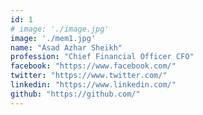 ```yaml
---
id: 1
# image: './image.jpg'
image: './mem1.jpg'
name: "Asad Azhar Sheikh"
profession: "Chief Financial Officer CFO"
facebook: "https://www.facebook.com/"
twitter: "https://www.twitter.com/"
linkedin: "https://www.linkedin.com/"
github: "https://github.com/"
---
```


